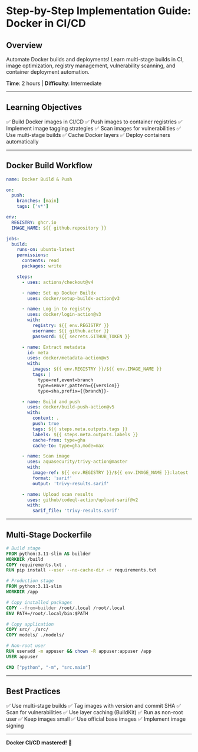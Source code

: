 # Step-by-Step Implementation Guide: Docker in CI/CD

## Overview

Automate Docker builds and deployments! Learn multi-stage builds in CI, image optimization, registry management, vulnerability scanning, and container deployment automation.

**Time**: 2 hours | **Difficulty**: Intermediate

---

## Learning Objectives

✅ Build Docker images in CI/CD
✅ Push images to container registries
✅ Implement image tagging strategies
✅ Scan images for vulnerabilities
✅ Use multi-stage builds
✅ Cache Docker layers
✅ Deploy containers automatically

---

## Docker Build Workflow

```.github/workflows/docker.yml
name: Docker Build & Push

on:
  push:
    branches: [main]
    tags: ['v*']

env:
  REGISTRY: ghcr.io
  IMAGE_NAME: ${{ github.repository }}

jobs:
  build:
    runs-on: ubuntu-latest
    permissions:
      contents: read
      packages: write

    steps:
      - uses: actions/checkout@v4

      - name: Set up Docker Buildx
        uses: docker/setup-buildx-action@v3

      - name: Log in to registry
        uses: docker/login-action@v3
        with:
          registry: ${{ env.REGISTRY }}
          username: ${{ github.actor }}
          password: ${{ secrets.GITHUB_TOKEN }}

      - name: Extract metadata
        id: meta
        uses: docker/metadata-action@v5
        with:
          images: ${{ env.REGISTRY }}/${{ env.IMAGE_NAME }}
          tags: |
            type=ref,event=branch
            type=semver,pattern={{version}}
            type=sha,prefix={{branch}}-

      - name: Build and push
        uses: docker/build-push-action@v5
        with:
          context: .
          push: true
          tags: ${{ steps.meta.outputs.tags }}
          labels: ${{ steps.meta.outputs.labels }}
          cache-from: type=gha
          cache-to: type=gha,mode=max

      - name: Scan image
        uses: aquasecurity/trivy-action@master
        with:
          image-ref: ${{ env.REGISTRY }}/${{ env.IMAGE_NAME }}:latest
          format: 'sarif'
          output: 'trivy-results.sarif'

      - name: Upload scan results
        uses: github/codeql-action/upload-sarif@v2
        with:
          sarif_file: 'trivy-results.sarif'
```

---

## Multi-Stage Dockerfile

```dockerfile
# Build stage
FROM python:3.11-slim AS builder
WORKDIR /build
COPY requirements.txt .
RUN pip install --user --no-cache-dir -r requirements.txt

# Production stage
FROM python:3.11-slim
WORKDIR /app

# Copy installed packages
COPY --from=builder /root/.local /root/.local
ENV PATH=/root/.local/bin:$PATH

# Copy application
COPY src/ ./src/
COPY models/ ./models/

# Non-root user
RUN useradd -m appuser && chown -R appuser:appuser /app
USER appuser

CMD ["python", "-m", "src.main"]
```

---

## Best Practices

✅ Use multi-stage builds
✅ Tag images with version and commit SHA
✅ Scan for vulnerabilities
✅ Use layer caching (BuildKit)
✅ Run as non-root user
✅ Keep images small
✅ Use official base images
✅ Implement image signing

---

**Docker CI/CD mastered!** 🐳

